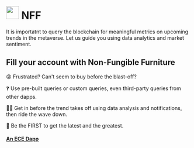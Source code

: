 #  <img src="https://user-images.githubusercontent.com/61543012/197378911-06bf2e60-c63c-4328-b80d-a0bfe7f343f5.png" height="35" width="35" align-items="center" justify-content="center" /> NFF
It is importatnt to query the blockchain for meaningful metrics on upcoming trends in the metaverse. Let us guide you using data analytics and market sentiment.

## Fill your account with Non-Fungible Furniture

😡 Frustrated? Can't seem to buy before the blast-off? 

❓ Use pre-built queries or custom queries, even third-party queries from other dapps.

🔺🔻 Get in before the trend takes off using data analysis and notifications, then ride the wave down.

🚩 Be the FIRST to get the latest and the greatest.

#### [An ECE Dapp](https://github.com/eliascharlese)
